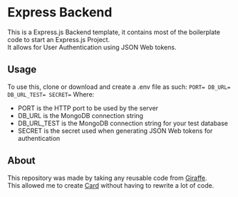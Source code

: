 # Express Backend
This is a Express.js Backend template, it contains most of the boilerplate code to start an Express.js Project.  
It allows for User Authentication using JSON Web tokens. 
## Usage
To use this, clone or download and create a .env file as such:
`
PORT=
DB_URL=
DB_URL_TEST=
SECRET=
`
Where:
* PORT is the HTTP port to be used by the server
* DB_URL is the MongoDB connection string
* DB_URL_TEST is the MongoDB connection string for your test database 
* SECRET is the secret used when generating JSON Web tokens for authentication  
## About
This repository was made by taking any reusable code from [Giraffe](https://github.com/farhanpatwary/giraffe-back-end).  
This allowed me to create [Card](https://github.com/farhanpatwary/card) without having to rewrite a lot of code.
